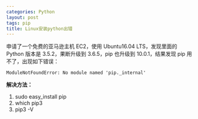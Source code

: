 ```yaml
---
categories: Python
layout: post
tags: pip
title: Linux安装python出错
---
```


申请了一个免费的亚马逊主机 EC2，使用 Ubuntu16.04 LTS，发现里面的 Python
版本是 3.5.2，果断升级到 3.6.5，pip 也升级到 10.0.1，结果发现 pip
用不了，出现如下错误：

``` {.shell}
ModuleNotFoundError: No module named 'pip._internal'
```

**解决方法：**

1.  sudo easy\_install pip
2.  which pip3
3.  pip3 -V
